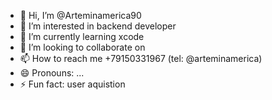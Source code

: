 - 👋 Hi, I’m @Arteminamerica90
- 👀 I’m interested in backend developer
- 🌱 I’m currently learning xcode
- 💞️ I’m looking to collaborate on 
- 📫 How to reach me +79150331967 (tel: @arteminamerica)
- 😄 Pronouns: ...
- ⚡ Fun fact: user aquistion 

<!---
Arteminamerica90/Arteminamerica90 is a ✨ special ✨ repository because its `README.md` (this file) appears on your GitHub profile.
You can click the Preview link to take a look at your changes.
--->
